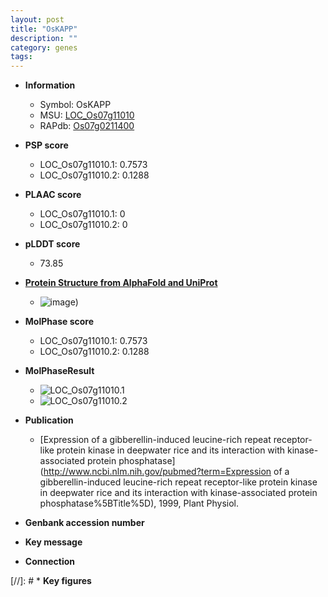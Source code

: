 ```yaml
---
layout: post
title: "OsKAPP"
description: ""
category: genes
tags: 
---
```


* **Information**  
    + Symbol: OsKAPP  
    + MSU: [LOC_Os07g11010](http://rice.plantbiology.msu.edu/cgi-bin/ORF_infopage.cgi?orf=LOC_Os07g11010)  
    + RAPdb: [Os07g0211400](http://rapdb.dna.affrc.go.jp/viewer/gbrowse_details/irgsp1?name=Os07g0211400)  

* **PSP score**  
    + LOC_Os07g11010.1: 0.7573 
    + LOC_Os07g11010.2: 0.1288 

* **PLAAC score**  
    + LOC_Os07g11010.1: 0 
    + LOC_Os07g11010.2: 0 

* **pLDDT score**
    + 73.85

* **[Protein Structure from AlphaFold and UniProt](https://www.uniprot.org/uniprotkb/Q6Z5T7/entry#structure)**
    + ![image](https://ricepsp.github.io/images/Q6/AF-Q6Z5T7-F1.png))

* **MolPhase score**
    + LOC_Os07g11010.1: 0.7573
    + LOC_Os07g11010.2: 0.1288

* **MolPhaseResult**
    + ![LOC_Os07g11010.1](https://ricepsp.github.io/pictures/LOC_Os07g/LOC_Os07g11010.1.png)
    + ![LOC_Os07g11010.2](https://ricepsp.github.io/pictures/LOC_Os07g/LOC_Os07g11010.2.png)

* **Publication**  
    + [Expression of a gibberellin-induced leucine-rich repeat receptor-like protein kinase in deepwater rice and its interaction with kinase-associated protein phosphatase](http://www.ncbi.nlm.nih.gov/pubmed?term=Expression of a gibberellin-induced leucine-rich repeat receptor-like protein kinase in deepwater rice and its interaction with kinase-associated protein phosphatase%5BTitle%5D), 1999, Plant Physiol.

* **Genbank accession number**  

* **Key message**  

* **Connection**  

[//]: # * **Key figures**  



